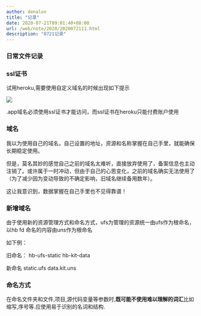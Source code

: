 ```yaml
---
author: denalon
title: "记录"
date: 2020-07-21T09:01:40+08:00
url: /web/note/2020/2020072111.html
description: "0721记录"
---
```


### 日常文件记录

### ssl证书

试用heroku,需要使用自定义域名的时候出现如下提示

![](https://cdn.jsdelivr.net/gh/denalon/gh-2/image/2020072201.png)

.app域名必须使用ssl证书才能访问，而ssl证书在heroku只能付费账户使用


### 域名

我以为使用自己的域名，自己设置的地址，资源和名称掌握在自己手里，就能确保长期稳定使用。

但是，莫名其妙的感觉自己之前的域名太难听，直接放弃使用了，备案信息也主动注销了。或许属于一时冲动，但由于自己的心思变化，之前的域名确实无法使用了（为了减少因为变动导致的不确定影响，旧域名继续备用数年）。

这让我意识到，数据掌握在自己手里也不见得靠谱！

### 新增域名

由于使用新的资源管理方式和命名方式，ufs为管理的资源统一由ufs作为根命名，以hb fd 命名的内容由uns作为根命名

如下例：

旧命名： hb-ufs-static   hb-kit-data

新命名 static.ufs data.kit.uns

### 命名方式

在命名文件夹和文件,项目,源代码变量等参数时,**既可能不使用难以理解的词汇**比如缩写,序号等.应使用易于识别的名词和结构.

